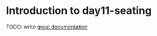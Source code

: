 # Introduction to day11-seating

TODO: write [great documentation](http://jacobian.org/writing/what-to-write/)
